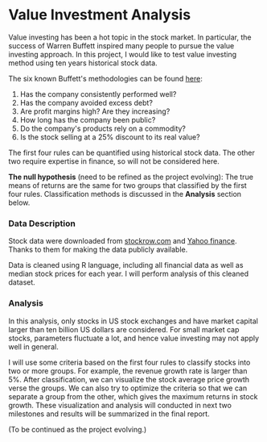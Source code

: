 # Value Investment Analysis
Value investing has been a hot topic in the stock market. In particular, the success of Warren Buffett inspired many people to pursue the value investing approach. In this project, I would like to test value investing method using ten years historical stock data.

The six known Buffett's methodologies can be found [here](https://www.investopedia.com/articles/01/071801.asp):

1. Has the company consistently performed well?
2. Has the company avoided excess debt?
3. Are profit margins high? Are they increasing?
4. How long has the company been public?
5. Do the company's products rely on a commodity?
6. Is the stock selling at a 25% discount to its real value?

 The first four rules can be quantified using historical stock data. The other two require expertise in finance, so will not be considered here.

 __The null hypothesis__ (need to be refined as the project evolving): The true means of returns are the same for two groups that classified by the first four rules. Classification methods is discussed in the __Analysis__ section below.


### Data Description
Stock data were downloaded from [stockrow.com](stockrow.com) and [Yahoo finance](https://ca.finance.yahoo.com). Thanks to them for making the data publicly available.

Data is cleaned using R language, including all financial data as well as median stock prices for each year. I will perform analysis of this cleaned dataset.


### Analysis
In this analysis, only stocks in US stock exchanges and have market capital larger than ten billion US dollars are considered. For small market cap stocks, parameters fluctuate a lot, and hence value investing may not apply well in general.  

I will use some criteria based on the first four rules to classify stocks into two or more groups. For example, the revenue growth rate is larger than 5%. After classification, we can visualize the stock average price growth verse the groups. We can also try to optimize the criteria so that we can separate a group from the other, which gives the maximum returns in stock growth. These visualization and analysis will conducted in next two milestones and results will be summarized in the final report.

(To be continued as the project evolving.)
